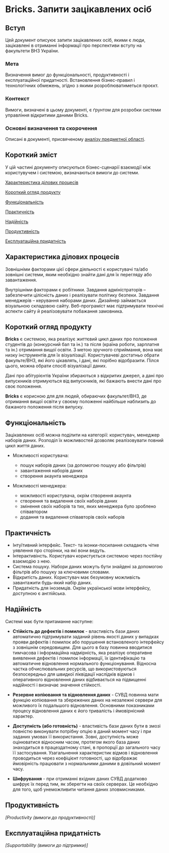 # Bricks. Запити зацікавлених осіб

## Вступ
Цей документ описуює запити зацікавлених осіб, якими є люди, зацікавлені в отриманні інформації про перспективи вступу на факультети ВНЗ України.

### Мета 
Визначення вимог до функціональності, продуктивності і експлуатаційної придатності. Встановлення бізнес-правил і технологічних обмежень, згідно з якими розроблюватиметься проєкт.

### Контекст
Вимоги, визначені в цьому документі, є ґрунтом для розробки системи управління відкритими даними Bricks.

### Основні визначення та скорочення
Описані в документі, присвяченому [аналізу предметної області](state-of-the-art.md).

## Короткий зміст
У цій частині документу описуються бізнес-сценарії взаємодії між користувучем і системою, визначаються вимоги до системи.

[Характеристика ділових процесів](#description)

[Короткий огляд продукту](#insight)

[Функціональність](#functionality)

[Практичність](#practicality)

[Надійність](#reliability)

[Продуктивність](#productivity)

[Експлуатаційна придатність](#supportability)

## <a name="description">Характеристика ділових процесів</a>

Зовнішніми факторами цієї сфери діяльності є користувачі та/або зовнішні системи, яким необхідно знайти дані для їх перегляду або завантаження.

Внутрішніми факторами є робітники. Завдання адміністраторів – забезпечити цілісність даних і реалізувати політику безпеки. Завдання менеджерів – керування наборами даних.
Дизайнер займається візуальною складовою сайту. Веб-програміст має підтримувати технічні аспекти сайту й реалізовувати побажання замовника.


## <a name="insight">Короткий огляд продукту</a>

**Bricks** є системою, яка реалізує життєвий цикл даних про положення студентів до (конкурсний бал та ін.) та після (країна роботи, зарплатня та ін.) отримання вищої освіти. З метою зручного сприймання, вона має низку інструментів для їх візуалізації. Користувачеві достатньо обрати факульте/ВНЗ, які його цікавлять, і дані, які порібно відобразити. Пілся цього, можна обрати спосіб візуалізації даних.

Дані про абітурієнтів України збираються з відкритих джерел, а дані про випускників отримуються від випускників, які бажають внести дані про своє положення.

**Bricks** є корисною для для людей, обираючих факультет/ВНЗ, де отримання вищої освіти у своєму положенні найбільше наблизить до бажаного положення після випуску.

## <a name="functionality">Функціональність</a>

Зацікавлених осіб можна поділити на категорії: користувач, менеджер наборів даних. Розподіл їх можливостей дозволяє реалізовувати повний цикл життя даних.

* Можливості користувача:
  * пошук наборів даних (за допомогою пошуку або фільтрів)
  * завантаження наборів даних
  * створення акаунта менеджера
    
* Можливості менеджера:
  * можливості користувача, окрім створення акаунта
  * створення та видалення своїх наборів даних
  * змінення своїх наборів та тих, яких менеджера було зроблено співавтором
  * додання та видалення співавторів своїх наборів

## <a name="practicality">Практичність</a>

* Інтуїтивний інтерфейс. Текст- та іконки-посилання складають чітке уявлення про сторінки, на які вони ведуть.
* Інтерактивінсть. Користувач користується системою через постійну взаємодію з нею.
* Система пошуку. Набори даних можуть бути знайдені за допомогою фільтрів або пошуку за ключовими словами.
* Відкритість даних. Користувач має безумовну можливість завантажити будь-який набір даних.
* Придатність для іноземців. Окрім української мови інтерфейсу, доступною є англійська.

## <a name="reliability">Надійність</a>

Системі має бути притаманне наступне:

* **Стійкість до дефектів і помилок** - властивість бази даних автоматично підтримувати заданий рівень якості даних у випадках прояви дефектів і помилок або порушення встановленого інтерфейсу з зовнішнім середовищем. Для цього в базу повинна вводитися тимчасова і інформаційна надмірність, яка реалізує оперативне виявлення дефектів і помилок інформації, їх ідентифікацію та автоматичне відновлення нормального функціонування. Відносна частка обчислювальних ресурсів, що використовуються безпосередньо для швидкої ліквідації наслідків відмов і оперативного відновлення даних відбивається на підвищенні надійності і визначає значення стійкості.

* **Резервне копіювання та відновлення даних** - СУВД повинна мати функцію копіювання та збережених даних на незалежні сервери для можливого їх подальшого відновлення. Основними показниками процесу відновлення даних є його тривалість і ймовірнісний характер. 

* **Доступність (або готовність)** - властивість бази даних бути в змозі повністю виконувати потрібну опцію в даний момент часу і при заданих умовах її використання. Зовні, доступність може оцінюватися відносним часом, протягом якого база даних знаходиться в працездатному стані, в пропорції до загального часу її застосування. Узагальнення характеристик відмов і відновлення проводиться через коефіцієнт готовності, що відображає ймовірність працювати з нормальними даними в довільний момент часу.

* **Шифрування** - при отриманні вхідних даних СУВД додатково шифрує їх перед тим, як зберегти на своїх серверах. Це необхідно для того, щоб унеможливити читання даних зловмисниками.

## <a name="productivity">Продуктивність</a>

*[Productivity (вимоги до продуктивності)]*

## <a name="supportability">Експлуатаційна придатність</a>

*[Supportability (вимоги до підтримки)]*
